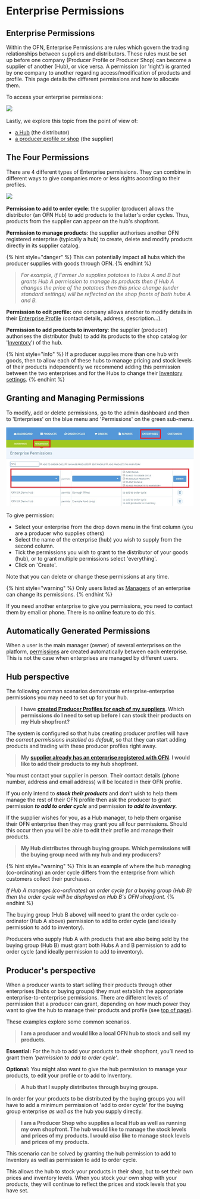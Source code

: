 # Enterprise Permissions

## Enterprise Permissions&#x20;

Within the OFN, Enterprise Permissions are rules which govern the trading relationships between  suppliers and distributors. These rules must be set up before one company (Producer Profile or Producer Shop) can become a supplier of another (Hub), or vice versa. A permission (or 'right') is granted by one company to another regarding access/modification of products and profile. This page details the different permissions and how to allocate them.&#x20;

To access your enterprise permissions:

![](../../.gitbook/assets/permissions.gif)

Lastly, we explore this topic from the point of view of:

* [a Hub](enterprise-to-enterprise-permissions-e2es.md#hub-perspective) (the distributor)
* [a producer profile or shop](enterprise-to-enterprise-permissions-e2es.md#producers-perspective) (the supplier)

## The Four Permissions

There are 4 different types of Enterprise permissions. They can combine in different ways to give companies more or less rights according to their profiles.

![](../../.gitbook/assets/e2emenu2.jpg)

**Permission to add to order cycle**: the supplier (producer) allows the distributor (an OFN Hub) to add products to the latter's order cycles.  Thus, products from the supplier can appear on the hub's shopfront.

**Permission to manage products**: the supplier authorises another OFN registered enterprise (typically a hub) to create, delete and modify products directly in its supplier catalog.&#x20;

{% hint style="danger" %}
This can potentially impact all hubs which the producer supplies with goods through OFN.
{% endhint %}

> _For example, if Farmer Jo supplies potatoes to Hubs A and B but grants Hub A permission to manage its products then if Hub A changes the price of the potatoes then this price change (under standard settings) will be reflected on the shop fronts of both hubs A and B._

**Permission to edit profile:** one company allows another to modify details in their [Enterprise Profile](./) (contact details, address, description...).

**Permission to add products to inventory**: the supplier (producer) authorises the distributor (hub) to add its products to the shop catalog (or '[Inventory](../products-1/inventory-tool.md)') of the hub.

{% hint style="info" %}
If a producer supplies more than one hub with goods, then to allow each of these hubs to manage pricing and stock levels of their products independently we recommend adding this permission between the two enterprises and for the Hubs to change their [Inventory settings](enterprise-settings.md#inventory-settings).
{% endhint %}

## Granting and Managing Permissions

To modify, add or delete permissions, go to the admin dashboard and then to 'Enterprises' on the blue menu and 'Permissions' on the green sub-menu.&#x20;

![](../../.gitbook/assets/e2emenu.jpg)

To give permission:

* Select your enterprise from the drop down menu in the first column (you are a producer who supplies others)
* Select the name of the enterprise (hub) you wish to supply from the second column.
* Tick the permissions you wish to grant to the distributor of your goods (hub), or to grant multiple permissions select 'everything'.
* Click on 'Create'.

&#x20;Note that you can delete or change these permissions at any time.

{% hint style="warning" %}
Only users listed as [Managers](enterprise-settings.md#users) of an enterprise can change its permissions.
{% endhint %}

If you need another enterprise to give you permissions, you need to contact them by email or phone. There is no online feature to do this.

## Automatically Generated Permissions

When a user is the main manager (owner) of several enterprises on the platform, [permissions](enterprise-to-enterprise-permissions-e2es.md#the-four-permissions) are created automatically between each enterprise. This is not the case when enterprises are managed by different users.

## Hub perspective

The following common scenarios demonstrate enterprise-enterprise permissions you may need to set up for your hub.

> **I have** [**created Producer Profiles for each of my suppliers**](create-or-connect-with-your-supplying-producers.md#supplier-does-not-have-an-ofn-profile)**. Which permissions do I need to set up before I can stock their products on my Hub shopfront?**

The system is configured so that hubs creating producer profiles will have the _correct permissions installed as default_, so that they can start adding products and trading with these producer profiles right away.

> **My** [**supplier already has an enterprise registered with OFN**](create-or-connect-with-your-supplying-producers.md#supplyingproducer)**. I would like to add their products to my hub shopfront.**

You must contact your supplier in person. Their contact details (phone number, address and email address) will be located in their OFN profile. &#x20;

If you only intend to _**stock their products**_ and don't wish to help them manage the rest of their OFN profile then ask the producer to grant permission _**to add to order cycle**_ and permission _**to add to inventory.**_&#x20;

If the supplier wishes for you, as a Hub manager, to help them organise their OFN enterprise then they may grant you all four permissions.  Should this occur then you will be able to edit their profile and manage their products.

> **My Hub distributes through buying groups. Which permissions will the buying group need with my hub and my producers?**

{% hint style="warning" %}
This is an example of where the hub managing (co-ordinating) an order cycle differs from the enterprise from which customers collect their purchases.

_If Hub A manages (co-ordinates) an order cycle for a buying group (Hub B) then the order cycle will be displayed on Hub B's OFN shopfront._
{% endhint %}

The buying group (Hub B above) will need to grant the order cycle co-ordinator (Hub A above) permission to add to order cycle (and ideally permission to add to inventory).

Producers who supply Hub A with products that are also being sold by the buying group (Hub B) must grant both Hubs A and B permission to add to order cycle (and ideally permission to add to inventory).

## Producer's perspective

When a producer wants to start selling their products through other enterprises (hubs or buying groups) they must establish the appropriate enterprise-to-enterprise permissions. There are different levels of permission that a producer can grant, depending on how much power they want to give the hub to manage their products and profile (see [top of page](enterprise-to-enterprise-permissions-e2es.md#the-four-permissions)).

These examples explore some common scenarios.

> **I am a producer and would like a local OFN hub to stock and sell my products.**

**Essential:** For the hub to add your products to their shopfront, you’ll need to grant them _'permission to add to order cycle'_.

**Optional:** You might also want to give the hub permission to manage your products, to edit your profile or to add to Inventory.

> **A hub that I supply distributes through buying groups.**

In order for your products to be distributed by the buying groups you will have to add a minimum permission of 'add to order cycle' for the buying group enterprise _as well as_ the hub you supply directly.

> **I am a Producer Shop who supplies a local Hub as well as running my own shopfront.  The hub would like to manage the stock levels and prices of my products.  I would **_**also**_** like to manage stock levels and prices of my products.**

This scenario can be solved by granting the hub permission to add to Inventory as well as permission to add to order cycle.

This allows the hub to stock your products in their shop, but to set their own prices and inventory levels. When you stock your own shop with your products, they will continue to reflect the prices and stock levels that you have set.
